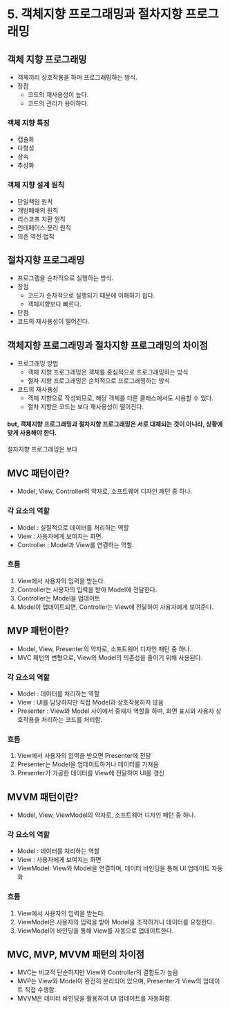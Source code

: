 # 5. 객체지향 프로그래밍과 절차지향 프로그래밍
## 객체 지향 프로그래밍
- 객체끼리 상호작용을 하며 프로그래밍하는 방식.
- 장점
  - 코드의 재사용성이 높다.
  - 코드의 관리가 용이하다.

### 객체 지향 특징
- 캡슐화
- 다형성
- 상속
- 추상화

### 객체 지향 설계 원칙
- 단일책임 원칙
- 개방폐쇄의 원칙
- 리스코프 치환 원칙
- 인테페이스 분리 원칙
- 의존 역전 법칙

## 절차지향 프로그래밍
- 프로그램을 순차적으로 실행하는 방식.
- 장점
  - 코드가 순차적으로 실행되기 때문에 이해하기 쉽다.
  - 객체지향보다 빠르다.
- 단점
- 코드의 재사용성이 떨어진다.

## 객체지향 프로그래밍과 절차지향 프로그래밍의 차이점
- 프로그래밍 방법
  - 객체 지향 프로그래밍은 객체를 중심적으로 프로그래밍하는 방식
  - 절차 지향 프로그래밍은 순차적으로 프로그래밍하는 방식
- 코드의 재사용성
  - 객체 지향으로 작성되므로, 해당 객체를 다른 클래스에서도 사용할 수 있다.
  - 절차 지향은 코드는 보다 재사용성이 떨어진다.

#### but, 객체지향 프로그래밍과 절차지향 프로그래밍은 서로 대체되는 것이 아니라, 상황에 맞게 사용해야 한다.
절차지향 프로그래밍은 보다 

## MVC 패턴이란?
- Model, View, Controller의 약자로, 소프트웨어 디자인 패턴 중 하나.

### 각 요소의 역할
- Model : 실질적으로 데이터를 처리하는 역할
- View : 사용자에게 보여지는 화면.
- Controller : Model과 View를 연결하는 역할.

### 흐름
1. View에서 사용자의 입력을 받는다.
2. Controller는 사용자의 입력을 받아 Model에 전달한다.
3. Controller는 Model을 업데이트
4. Model이 업데이트되면, Controller는 View에 전달하여 사용자에게 보여준다.
## MVP 패턴이란?
- Model, View, Presenter의 약자로, 소프트웨어 디자인 패턴 중 하나.
- MVC 패턴의 변형으로, View와 Model의 의존성을 줄이기 위해 사용된다.

### 각 요소의 역할
- Model : 데이터를 처리하는 역할
- View : UI를 담당하지만 직접 Model과 상호작용하지 않음
- Presenter : View와 Model 사이에서 중재자 역할을 하며, 화면 표시와 사용자 상호작용을 처리하는 코드를 처리함.

### 흐름
1. View에서 사용자의 입력을 받으면 Presenter에 전달 
2. Presenter는 Model을 업데이트하거나 데이터를 가져옴
3.	Presenter가 가공한 데이터를 View에 전달하여 UI를 갱신

## MVVM 패턴이란?
- Model, View, ViewModel의 약자로, 소프트웨어 디자인 패턴 중 하나.

### 각 요소의 역할
- Model : 데이터를 처리하는 역할
- View : 사용자에게 보여지는 화면 
- ViewModel: View와 Model을 연결하며, 데이터 바인딩을 통해 UI 업데이트 자동화

### 흐름
1. View에서 사용자의 입력을 받는다.
2. ViewModel은 사용자의 입력을 받아 Model을 조작하거나 데이터를 요청한다.
3. ViewModel이 바인딩을 통해 View를 자동으로 업데이트한다.

## MVC, MVP, MVVM 패턴의 차이점
- MVC는 비교적 단순하지만 View와 Controller의 결합도가 높음
- MVP는 View와 Model이 완전히 분리되어 있으며, Presenter가 View의 업데이트 직접 수행함.
- MVVM은 데이터 바인딩을 활용하여 UI 업데이트를 자동화함.
